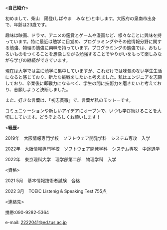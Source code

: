 <**自己紹介**>

初めまして、柴山　陽登(しばやま　みなと)と申します。大阪府の泉南市出身で、年齢は23歳です。

趣味は映画、ドラマ、アニメの鑑賞とゲームや漫画など、様々なことに興味を持っています。特に最近は勉学に目覚め、プログラミングやその他情報分野に関する勉強、物理の勉強に興味を持っています。プログラミングの勉強では、おもしろいものをつくることを想像しながら勉強することでやりがいをもって楽しみながら学びの継続ができています。

現在は大学では主に勉学に集中していますが、これだけでは味気のない学生生活になると感じており、新たな挑戦をしたいと考えました。私はエンジニアを志願しており、卒業後に即戦力になるべく、学生の間に技術力を磨きたいと考えており、志願しようと決断しました。

また、好きな言葉は、「初志貫徹」で、言葉が私のモットーです。

コミュニケーションや新しいアイデアにオープンで、いつも学び続けることを大切にしています。どうぞよろしくお願いします！


<**経歴**>

2019年　大阪情報専門学校　ソフトウェア開発学科　システム専攻　入学

2022年　大阪情報専門学校　ソフトウェア開発学科　システム専攻　中途退学

2022年　東京理科大学　理学部第二部　物理学科　入学

<資格>

2021 5月　基本情報技術者試験　合格

2022 3月　TOEIC Listenig & Speaking  Test 755点　

<連絡先>

携帯:090-9282-5364

e-mail: 2222041@ed.tus.ac.jp
